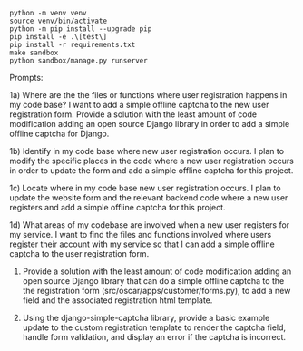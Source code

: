 
```
python -m venv venv
source venv/bin/activate
python -m pip install --upgrade pip
pip install -e .\[test\]
pip install -r requirements.txt
make sandbox
python sandbox/manage.py runserver
```

Prompts:

1a) Where are the the files or functions where user registration happens in my code base? I want to add a simple offline captcha to the new user registration form. Provide a solution with the least amount of code modification adding an open source Django library in order to add a simple offline captcha for Django.  

1b) Identify in my code base where new user registration occurs.  I plan to modify the specific places in the code where a new user registration occurs in order to update the form and add a simple offline captcha for this project.  

1c) Locate where in my code base new user registration occurs. I plan to update the website form and the relevant backend code where a new user registers and add a simple offline captcha for this project.  

1d) What areas of my codebase are involved when a new user registers for my service. I want to find the files and functions involved where users register their account with my service so that I can add a simple offline captcha to the user registration form.

1) Provide a solution with the least amount of code modification adding an open source Django library that can do a simple offline captcha to the the registration form (src/oscar/apps/customer/forms.py), to add a new field and the associated registration html template. 

2) Using the django-simple-captcha library, provide a basic example update to the custom registration template to render the captcha field, handle form validation, and display an error if the captcha is incorrect.